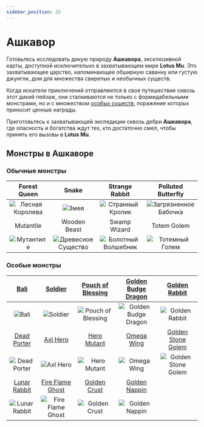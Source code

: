 ```yaml
---
sidebar_position: 25
---
```


# Ашкавор

Готовьтесь исследовать дикую природу **Ашкавора**, эксклюзивной карты, доступной исключительно в захватывающем мире **Lotus Mu**. Это захватывающее царство, напоминающее обширную саванну или густую джунгли, дом для множества свирепых и необычных существ.

Когда искатели приключений отправляются в свое путешествие сквозь этот дикий пейзаж, они сталкиваются не только с формидабельными монстрами, но и с множеством [особых существ](/category/others), поражение которых приносит ценные награды.

Приготовьтесь к захватывающей экспедиции сквозь дебри **Ашкавора**, где опасность и богатства ждут тех, кто достаточно смел, чтобы принять его вызовы в **Lotus Mu**.

## Монстры в Ашкаворе

### Обычные монстры

|                        Forest Queen                         |                             Snake                              |                         Strange Rabbit                         |                           Polluted Butterfly                           |
| :---------------------------------------------------------: | :------------------------------------------------------------: | :------------------------------------------------------------: | :--------------------------------------------------------------------: |
| ![Лесная Королева](/img/monsters/ashkavor/forest-queen.jpg) |           ![Змея](/img/monsters/ashkavor/snake.jpg)            | ![Странный Кролик](/img/monsters/ashkavor/strange-rabbit.jpg)  | ![Загрязненное Бабочка](/img/monsters/ashkavor/polluted-butterfly.jpg) |
|                          Mutantile                          |                          Wooden Beast                          |                          Swamp Wizard                          |                              Totem Golem                               |
|     ![Мутантиле](/img/monsters/ashkavor/mutantile.jpg)      | ![Древесное Существо](/img/monsters/ashkavor/wooden-beast.jpg) | ![Болотный Волшебник](/img/monsters/ashkavor/swamp-wizard.jpg) |       ![Тотемный Голем](/img/monsters/ashkavor/totem-golem.jpg)        |

### Особые монстры

|             [Bali](/special-monsters/others/bali)              |              [Soldier](/special-monsters/others/soldier)               |     [Pouch of Blessing](/special-monsters/others/pouch-of-blessing)      |  [Golden Budge Dragon](/special-monsters/others/golden-budge-dragon)  |       [Golden Rabbit](/special-monsters/others/golden-rabbit)       |
| :------------------------------------------------------------: | :--------------------------------------------------------------------: | :----------------------------------------------------------------------: | :-------------------------------------------------------------------: | :-----------------------------------------------------------------: |
|         ![Bali](/img/monsters/special/others/bali.jpg)         |          ![Soldier](/img/monsters/special/others/soldier.jpg)          | ![Pouch of Blessing](/img/monsters/special/others/pouch-of-blessing.jpg) | ![Golden Budge Dragon](/img/monsters/special/golden/budge-dragon.jpg) |  ![Golden Rabbit](/img/monsters/special/golden/golden-rabbit.jpg)   |
|      [Dead Porter](/special-monsters/others/dead-porter)       |             [Axl Hero](/special-monsters/others/axl-hero)              |           [Hero Mutant](/special-monsters/others/hero-mutant)            |           [Omega Wing](/special-monsters/others/omega-wing)           |  [Golden Stone Golem](/special-monsters/others/golden-stone-golem)  |
|  ![Dead Porter](/img/monsters/special/others/dead-porter.jpg)  |         ![Axl Hero](/img/monsters/special/others/axl-hero.jpg)         |       ![Hero Mutant](/img/monsters/special/others/hero-mutant.jpg)       |      ![Omega Wing](/img/monsters/special/others/omega-wing.jpg)       | ![Golden Stone Golem](/img/monsters/special/golden/stone-golem.jpg) |
|     [Lunar Rabbit](/special-monsters/others/lunar-rabbit)      |     [Fire Flame Ghost](/special-monsters/others/fire-flame-ghost)      |          [Golden Crust](/special-monsters/others/golden-crust)           |        [Golden Nappin](/special-monsters/others/golden-napin)         |                                                                     |
| ![Lunar Rabbit](/img/monsters/special/others/lunar-rabbit.jpg) | ![Fire Flame Ghost](/img/monsters/special/others/fire-flame-ghost.jpg) |      ![Golden Crust](/img/monsters/special/golden/golden-crust.jpg)      |   ![Golden Nappin](/img/monsters/special/golden/golden-nappin.jpg)    |                                                                     |
